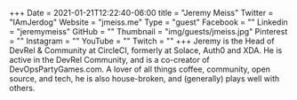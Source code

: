 +++
Date = 2021-01-21T12:22:40-06:00
title = "Jeremy Meiss"
Twitter = "IAmJerdog"
Website = "jmeiss.me"
Type = "guest"
Facebook = ""
Linkedin = "jeremymeiss"
GitHub = ""
Thumbnail = "img/guests/jmeiss.jpg"
Pinterest = ""
Instagram = ""
YouTube = ""
Twitch = ""
+++
Jeremy is the Head of DevRel & Community at CircleCI, formerly at Solace, Auth0 and XDA. He is active in the DevRel Community, and is a co-creator of DevOpsPartyGames.com. A lover of all things coffee, community, open source, and tech, he is also house-broken, and (generally) plays well with others.

